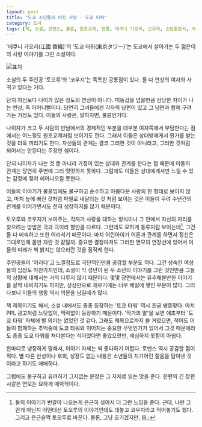 ```yaml
---
layout: post
title: "도쿄 소년들의 어린 사랑 - 도쿄 타워"
category: 도서
tags: [책, 소설, 로맨스, 불륜, 원조교제, 방황, 에쿠니 가오리, 신유희, 소담출판사, 서평]
---
```


'에쿠니 가오리(江國 香織)'의
'도쿄 타워(東京タワー)'는
도쿄에서 살아가는 두 젊은이의 사랑 이야기를 그린 소설이다.

![표지](https://lh3.googleusercontent.com/ARgVBg0OKtmVgcEFbdhNlxHbjmY9NjZLAcfmJ2zA3kqk6aJKzhHS6hBpunQR_LOLQSPdYA96XKwDmA=s480)

소설의 두 주인공 '토오루'와 '코우지'는 독특한 공통점이 있다.
둘 다 연상의 여자와 사귀고 있다는 거다.

단지 자신보다 나이가 많은 정도의 연상이 아니다.
띠동갑을 넘을만큼 상당한 차이가 나는 연상, 즉 어머니뻘이다.
당연히 그녀들에겐 각자의 남편이 있고 그 남편과 함께 구려가는 가정도 있다.
이들의 사랑은, 말하자면, 불륜인거다.

나이차가 크고 두 사람의 만남에서의 경제적인 부분을 대부분 여자쪽에서 부담한다는 점에서는
어느정도 원조교제처럼 보이기도 한다.
그래서 이들은 상대방에게서 뭔가를 받는 것을 더욱 꺼리기도 한다.
자신들의 관계는 결코 그러한 것이 아니라고,
그러한 것처럼 되어서는 안된다는 주장인 셈이다.

단지 나이차가 나는 것 뿐 아니라 가정이 있는 상대와 관계를 한다는 점 때문에
이들의 관계는 당연히 주변에 그리 떳떳하지 못하다.
그럼에도 이들은 상대에게서만 느낄 수 있는 감정에 젖어 헤어나오질 못한다.

이들의 이야기가 불륜임에도 불구하고 순수하고 아름다운 사랑의 한 형태로 보이지 않고,
마치 늪에 빠진 것처럼 파멸로 내달리는 것 처럼 보이는 것은
이들이 무려 수년간의 관계를 이어가면서도 전혀 성장하지를 않기 때문이다.

토오루와 코우지가 보여주는, 각자가 사랑을 대하는 방식이나
그 안에서 자신의 자리를 찾으려는 방법은 극과 극이라 할만큼 다르다.
그런데도 묘하게 동류처럼 보이는데[^1],
그건 둘 다 미숙하고 또한 어리석기 때문이다.
마치 어린아이가 어른과 관계를 하면서 정신은 그대로인채 몸만 자란 것 같달까.
중요한 결정마저도 그러한 면모의 연장선에 있어서
이들의 미래가 썩 밝지는 않으리란 것을 짐작케 한다.

[^1]: 둘의 이야기가 번갈아 나오는게 은근히 섞여서 더 그런 느낌을 준다. 근데, 나만 그런게 아닌지 어떤데선 토오루의 이야기인데도 대놓고 코우지라고 적어놓기도 했다. 그리고 은근슬쩍 토오루로 바꾼다. 물론, 그냥 오기겠지만; 음;;

<!--
283p
> 이 집의 유리창을 닦는 것은, 어릴 때부터 코우지의 일이었다.
> ...중략...
> 토오루로서는 알 수 없다.
-->

주인공들이 '어리다'고 느낄정도로 극단적인만큼 공감할 부분도 적다.
그건 성숙한 여성들의 입장도 마찬가지인데,
소설이 막 성년이 된 두 소년의 이야기를 그린 것인만큼
그들의 상황에 대해서는 거의 다루지 않기 때문이다.
몇몇 장면에서는 유추해볼만한 이야기를 살짝 내비치기도 하지만,
상상만으로 채우기에는 너무 베일에 쌓인 부분이 많다.
그러다보니 이들의 행동 역시 의문을 남길때가 많다.

책 제목이기도 해서, 소설 내에서도 종종 등장하는 '토쿄 타워' 역시 조금 쌩뚱맞다.
마치 PPL 광고처럼 느닷없이, 맥락없이 등장하기 때문이다.
'작가의 말'을 보면 애초부터 '도쿄 타워' 자체에 별 의미는 없었던 것 같다.
그래도 제목으로까지 쓸 거였으면,
적어도 이들이 함께하는 추억중에 도쿄 타워와 이어지는 중요한 무엇인가가 있어서
그것 때문에라도 종종 도쿄 타워를 쳐다본다는 식이었다면 좋았으련만,
세심하지 못함이 아쉽다.

한마디로 냉정하게 말해서, 이야기 자체는 썩 좋다하기 어렵다.
로맨스 역시 공감할 점이 적다.
별 다른 반성이나 후회, 성장도 없는 내용은
소년들의 치기어린 젊음을 담아낸 것이라고 하기도 애매하다.

그럼에도 불구하고 유려하기 그지없는 문장은 그 자체로 읽는 맛을 준다.
한편의 긴 장편 시같은 면모는 묘하게 매력적이다.
